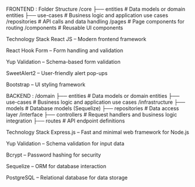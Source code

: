 FRONTEND :
Folder Structure
/core
├── entities # Data models or domain entities
├── use-cases # Business logic and application use cases
/repositories # API calls and data handling
/pages # Page components for routing
/components # Reusable UI components

Technology Stack
React JS – Modern frontend framework

React Hook Form – Form handling and validation

Yup Validation – Schema-based form validation

SweetAlert2 – User-friendly alert pop-ups

Bootstrap – UI styling framework

BACKEND :
/domain
├── entities # Data models or domain entities
├── use-cases # Business logic and application use cases
/infrastructure
├── models # Database models (Sequelize)
├── repositories # Data access layer
/interface
├── controllers # Request handlers and business logic integration
├── routes # API endpoint definitions

Technology Stack
Express.js – Fast and minimal web framework for Node.js

Yup Validation – Schema validation for input data

Bcrypt – Password hashing for security

Sequelize – ORM for database interaction

PostgreSQL – Relational database for data storage
